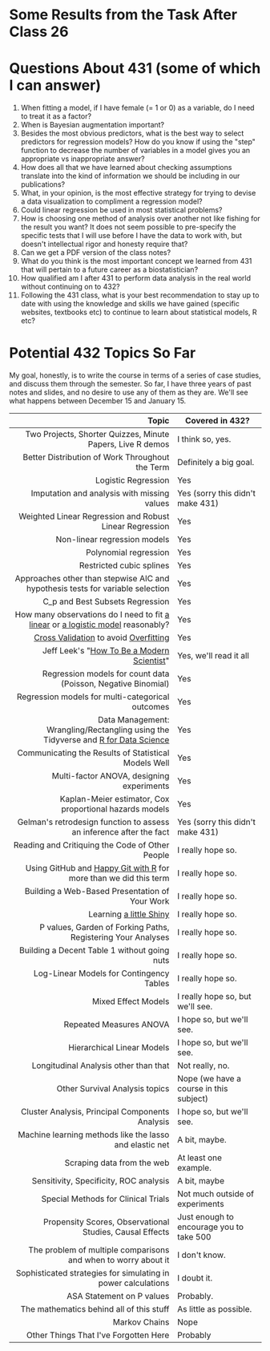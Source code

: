 # Some Results from the Task After Class 26

# Questions About 431 (some of which I can answer)

1. When fitting a model, if I have female (= 1 or 0) as a variable, do I need to treat it as a factor?
2. When is Bayesian augmentation important?
3. Besides the most obvious predictors, what is the best way to select predictors for regression models? How do you know if using the "step" function to decrease the number of variables in a model gives you an appropriate vs inappropriate answer?
4. How does all that we have learned about checking assumptions translate into the kind of information we should be including in our publications?
5. What, in your opinion, is the most effective strategy for trying to devise a data visualization to compliment a regression model?
6. Could linear regression be used in most statistical problems?
7. How is choosing one method of analysis over another not like fishing for the result you want?  It does not seem possible to pre-specify the specific tests that I will use before I have the data to work with, but doesn't intellectual rigor and honesty require that?
8. Can we get a PDF version of the class notes?
9. What do you think is the most important concept we learned from 431 that will pertain to a future career as a biostatistician?
10. How qualified am I after 431 to perform data analysis in the real world without continuing on to 432?
11. Following the 431 class, what is your best recommendation to stay up to date with using the knowledge and skills we have gained (specific websites, textbooks etc) to continue to learn about statistical models, R etc?

# Potential 432 Topics So Far

My goal, honestly, is to write the course in terms of a series of case studies, and discuss them through the semester. So far, I have three years of past notes and slides, and no desire to use any of them as they are. We'll see what happens between December 15 and January 15.

Topic | Covered in 432?
-----------------------------------------------------------------------: | ----------------
Two Projects, Shorter Quizzes, Minute Papers, Live R demos | I think so, yes.
Better Distribution of Work Throughout the Term | Definitely a big goal.
Logistic Regression | Yes
Imputation and analysis with missing values | Yes (sorry this didn't make 431)
Weighted Linear Regression and Robust Linear Regression | Yes
Non-linear regression models | Yes
Polynomial regression | Yes
Restricted cubic splines | Yes
Approaches other than stepwise AIC and hypothesis tests for variable selection | Yes
C_p and Best Subsets Regression | Yes
How many observations do I need to fit [a linear](https://www.sciencedirect.com/science/article/pii/S0895435615000141) or [a logistic model](https://twitter.com/f2harrell/status/936230071219707913) reasonably? | Yes
[Cross Validation](https://www.youtube.com/watch?v=OwPQHmiJURI) to avoid [Overfitting](https://www.youtube.com/watch?v=CmEqvD_ov2o) | Yes
Jeff Leek's "[How To Be a Modern Scientist](https://leanpub.com/modernscientist)" | Yes, we'll read it all
Regression models for count data (Poisson, Negative Binomial) | Yes
Regression models for multi-categorical outcomes | Yes
Data Management: Wrangling/Rectangling using the Tidyverse and [R for Data Science](http://r4ds.had.co.nz/) | Yes
Communicating the Results of Statistical Models Well | Yes
Multi-factor ANOVA, designing experiments | Yes
Kaplan-Meier estimator, Cox proportional hazards models | Yes
Gelman's retrodesign function to assess an inference after the fact | Yes (sorry this didn't make 431)
Reading and Critiquing the Code of Other People | I really hope so.
Using GitHub and [Happy Git with R](http://happygitwithr.com/) for more than we did this term | I really hope so.
Building a Web-Based Presentation of Your Work | I really hope so.
Learning [a little Shiny](https://shiny.rstudio.com/) | I really hope so.
P values, Garden of Forking Paths, Registering Your Analyses | I really hope so.
Building a Decent Table 1 without going nuts | I really hope so.
Log-Linear Models for Contingency Tables | I really hope so.
Mixed Effect Models | I really hope so, but we'll see.
Repeated Measures ANOVA | I hope so, but we'll see.
Hierarchical Linear Models | I hope so, but we'll see.
Longitudinal Analysis other than that | Not really, no.
Other Survival Analysis topics | Nope (we have a course in this subject)
Cluster Analysis, Principal Components Analysis | I hope so, but we'll see.
Machine learning methods like the lasso and elastic net | A bit, maybe.
Scraping data from the web | At least one example.
Sensitivity, Specificity, ROC analysis | A bit, maybe
Special Methods for Clinical Trials | Not much outside of experiments
Propensity Scores, Observational Studies, Causal Effects | Just enough to encourage you to take 500
The problem of multiple comparisons and when to worry about it | I don't know.
Sophisticated strategies for simulating in power calculations | I doubt it.
ASA Statement on P values | Probably.
The mathematics behind all of this stuff | As little as possible.
Markov Chains | Nope
Other Things That I've Forgotten Here | Probably
